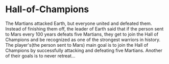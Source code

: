 # Hall-of-Champions
The Martians attacked Earth, but everyone united and defeated them. Instead of finishing them off, the leader of Earth said that if the person sent to Mars every 100 years defeats five Martians, they get to join the Hall of Champions and be recognized as one of the strongest warriors in history. The player's(the person sent to Mars) main goal is to join the Hall of Champions by successfully attacking and defeating five Martians. Another of their goals is to never retreat...
